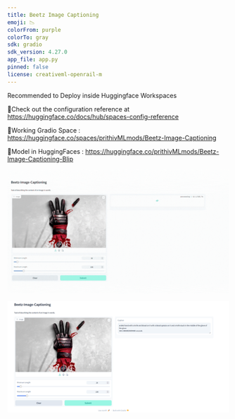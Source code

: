 ```yaml
---
title: Beetz Image Captioning
emoji: 📉
colorFrom: purple
colorTo: gray
sdk: gradio
sdk_version: 4.27.0
app_file: app.py
pinned: false
license: creativeml-openrail-m
---
```

Recommended to Deploy inside Huggingface Workspaces

🔗Check out the configuration reference at https://huggingface.co/docs/hub/spaces-config-reference

🔗Working Gradio Space : https://huggingface.co/spaces/prithivMLmods/Beetz-Image-Captioning

🔗Model in HuggingFaces : https://huggingface.co/prithivMLmods/Beetz-Image-Captioning-Blip

![alt text](assets/gif1.gif)

![alt text](assets/img1.png)

